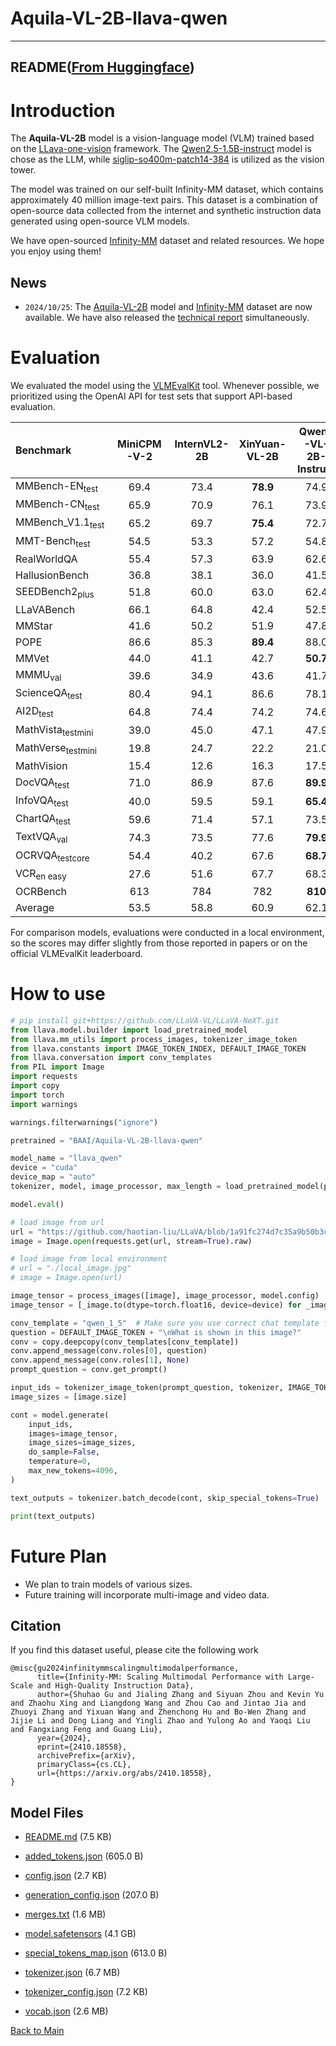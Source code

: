 
# Aquila-VL-2B-llava-qwen
---


## README([From Huggingface](https://huggingface.co/BAAI/Aquila-VL-2B-llava-qwen))




# Introduction

The **Aquila-VL-2B** model is a vision-language model (VLM) trained based on the [LLava-one-vision](https://llava-vl.github.io/blog/2024-08-05-llava-onevision/) framework. The [Qwen2.5-1.5B-instruct](https://huggingface.co/Qwen/Qwen2.5-1.5B-Instruct) model is chose as the LLM, while [siglip-so400m-patch14-384](https://huggingface.co/google/siglip-so400m-patch14-384) is utilized as the vision tower.

The model was trained on our self-built Infinity-MM dataset, which contains approximately 40 million image-text pairs. This dataset is a combination of open-source data collected from the internet and synthetic instruction data generated using open-source VLM models.


We have open-sourced [Infinity-MM](https://huggingface.co/datasets/BAAI/Infinity-MM) dataset and related resources. We hope you enjoy using them!

## News 
- `2024/10/25`:  The [Aquila-VL-2B](https://huggingface.co/BAAI/Aquila-VL-2B-llava-qwen) model and [Infinity-MM](https://huggingface.co/datasets/BAAI/Infinity-MM) dataset are now available.  We have also released the [technical report](https://arxiv.org/abs/2410.18558) simultaneously.

# Evaluation

We evaluated the model using the [VLMEvalKit](https://github.com/open-compass/VLMEvalKit) tool. Whenever possible, we prioritized using the OpenAI API for test sets that support API-based evaluation.

| Benchmark                    | MiniCPM-V-2 | InternVL2-2B | XinYuan-VL-2B | Qwen2-VL-2B-Instruct | Aquila-VL-2B |
| :--------------------------- | :---------: | :----------: | :-----------: | :------------------: | :----------: |
| MMBench-EN<sub>test</sub>    |    69.4     |     73.4     |   **78.9**    |         74.9         |     78.8     |
| MMBench-CN<sub>test</sub>    |    65.9     |     70.9     |     76.1      |         73.9         |   **76.4**   |
| MMBench_V1.1<sub>test</sub>  |    65.2     |     69.7     |   **75.4**    |         72.7         |     75.2     |
| MMT-Bench<sub>test</sub>     |    54.5     |     53.3     |     57.2      |         54.8         |   **58.2**   |
| RealWorldQA                  |    55.4     |     57.3     |     63.9      |         62.6         |   **63.9**   |
| HallusionBench               |    36.8     |     38.1     |     36.0      |         41.5         |   **43.0**   |
| SEEDBench2<sub>plus</sub>    |    51.8     |     60.0     |     63.0      |         62.4         |   **63.0**   |
| LLaVABench                   |    66.1     |     64.8     |     42.4      |         52.5         |   **68.4**   |
| MMStar                       |    41.6     |     50.2     |     51.9      |         47.8         |   **54.9**   |
| POPE                         |    86.6     |     85.3     |   **89.4**    |         88.0         |     83.6     |
| MMVet                        |    44.0     |     41.1     |     42.7      |       **50.7**       |     44.3     |
| MMMU<sub>val</sub>           |    39.6     |     34.9     |     43.6      |         41.7         |   **47.4**   |
| ScienceQA<sub>test</sub>     |    80.4     |     94.1     |     86.6      |         78.1         |   **95.2**   |
| AI2D<sub>test</sub>          |    64.8     |     74.4     |     74.2      |         74.6         |   **75.0**   |
| MathVista<sub>testmini</sub> |    39.0     |     45.0     |     47.1      |         47.9         |   **59.0**   |
| MathVerse<sub>testmini</sub> |    19.8     |     24.7     |     22.2      |         21.0         |   **26.2**   |
| MathVision                   |    15.4     |     12.6     |     16.3      |         17.5         |   **18.4**   |
| DocVQA<sub>test</sub>        |    71.0     |     86.9     |     87.6      |       **89.9**       |     85.0     |
| InfoVQA<sub>test</sub>       |    40.0     |     59.5     |     59.1      |       **65.4**       |     58.3     |
| ChartQA<sub>test</sub>       |    59.6     |     71.4     |     57.1      |         73.5         |   **76.5**   |
| TextVQA<sub>val</sub>        |    74.3     |     73.5     |     77.6      |       **79.9**       |     76.4     |
| OCRVQA<sub>testcore</sub>    |    54.4     |     40.2     |     67.6      |       **68.7**       |     64.0     |
| VCR<sub>en easy</sub>        |    27.6     |     51.6     |     67.7      |         68.3         |   **70.0**   |
| OCRBench                     |     613     |     784      |      782      |       **810**        |     772      |
| Average                      |    53.5     |     58.8     |     60.9      |         62.1         |   **64.1**   |



For comparison models, evaluations were conducted in a local environment, so the scores may differ slightly from those reported in papers or on the official VLMEvalKit leaderboard.

# How to use

```python
# pip install git+https://github.com/LLaVA-VL/LLaVA-NeXT.git
from llava.model.builder import load_pretrained_model
from llava.mm_utils import process_images, tokenizer_image_token
from llava.constants import IMAGE_TOKEN_INDEX, DEFAULT_IMAGE_TOKEN
from llava.conversation import conv_templates
from PIL import Image
import requests
import copy
import torch
import warnings

warnings.filterwarnings("ignore")

pretrained = "BAAI/Aquila-VL-2B-llava-qwen"

model_name = "llava_qwen"
device = "cuda"
device_map = "auto"
tokenizer, model, image_processor, max_length = load_pretrained_model(pretrained, None, model_name, device_map=device_map)  # Add any other thing you want to pass in llava_model_args

model.eval()

# load image from url
url = "https://github.com/haotian-liu/LLaVA/blob/1a91fc274d7c35a9b50b3cb29c4247ae5837ce39/images/llava_v1_5_radar.jpg?raw=true"
image = Image.open(requests.get(url, stream=True).raw)

# load image from local environment
# url = "./local_image.jpg"
# image = Image.open(url)

image_tensor = process_images([image], image_processor, model.config)
image_tensor = [_image.to(dtype=torch.float16, device=device) for _image in image_tensor]

conv_template = "qwen_1_5"  # Make sure you use correct chat template for different models
question = DEFAULT_IMAGE_TOKEN + "\nWhat is shown in this image?"
conv = copy.deepcopy(conv_templates[conv_template])
conv.append_message(conv.roles[0], question)
conv.append_message(conv.roles[1], None)
prompt_question = conv.get_prompt()

input_ids = tokenizer_image_token(prompt_question, tokenizer, IMAGE_TOKEN_INDEX, return_tensors="pd").unsqueeze(0)
image_sizes = [image.size]

cont = model.generate(
    input_ids,
    images=image_tensor,
    image_sizes=image_sizes,
    do_sample=False,
    temperature=0,
    max_new_tokens=4096,
)

text_outputs = tokenizer.batch_decode(cont, skip_special_tokens=True)

print(text_outputs)
```



# Future Plan

* We plan to train models of various sizes.
* Future training will incorporate multi-image and video data.


## **Citation**
If you find this dataset useful, please cite the following work
```
@misc{gu2024infinitymmscalingmultimodalperformance,
      title={Infinity-MM: Scaling Multimodal Performance with Large-Scale and High-Quality Instruction Data}, 
      author={Shuhao Gu and Jialing Zhang and Siyuan Zhou and Kevin Yu and Zhaohu Xing and Liangdong Wang and Zhou Cao and Jintao Jia and Zhuoyi Zhang and Yixuan Wang and Zhenchong Hu and Bo-Wen Zhang and Jijie Li and Dong Liang and Yingli Zhao and Yulong Ao and Yaoqi Liu and Fangxiang Feng and Guang Liu},
      year={2024},
      eprint={2410.18558},
      archivePrefix={arXiv},
      primaryClass={cs.CL},
      url={https://arxiv.org/abs/2410.18558}, 
}
```




## Model Files

- [README.md](https://paddlenlp.bj.bcebos.com/models/community/BAAI/Aquila-VL-2B-llava-qwen/README.md) (7.5 KB)

- [added_tokens.json](https://paddlenlp.bj.bcebos.com/models/community/BAAI/Aquila-VL-2B-llava-qwen/added_tokens.json) (605.0 B)

- [config.json](https://paddlenlp.bj.bcebos.com/models/community/BAAI/Aquila-VL-2B-llava-qwen/config.json) (2.7 KB)

- [generation_config.json](https://paddlenlp.bj.bcebos.com/models/community/BAAI/Aquila-VL-2B-llava-qwen/generation_config.json) (207.0 B)

- [merges.txt](https://paddlenlp.bj.bcebos.com/models/community/BAAI/Aquila-VL-2B-llava-qwen/merges.txt) (1.6 MB)

- [model.safetensors](https://paddlenlp.bj.bcebos.com/models/community/BAAI/Aquila-VL-2B-llava-qwen/model.safetensors) (4.1 GB)

- [special_tokens_map.json](https://paddlenlp.bj.bcebos.com/models/community/BAAI/Aquila-VL-2B-llava-qwen/special_tokens_map.json) (613.0 B)

- [tokenizer.json](https://paddlenlp.bj.bcebos.com/models/community/BAAI/Aquila-VL-2B-llava-qwen/tokenizer.json) (6.7 MB)

- [tokenizer_config.json](https://paddlenlp.bj.bcebos.com/models/community/BAAI/Aquila-VL-2B-llava-qwen/tokenizer_config.json) (7.2 KB)

- [vocab.json](https://paddlenlp.bj.bcebos.com/models/community/BAAI/Aquila-VL-2B-llava-qwen/vocab.json) (2.6 MB)


[Back to Main](../../)